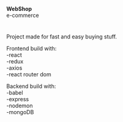 <b>WebShop</b>
  <br>
e-commerce
#

Project made for fast and easy buying stuff. <br>



Frontend build with:<br>
-react<br>
-redux<br>
-axios<br>
-react router dom

Backend build with:<br>
-babel<br>
-express<br>
-nodemon<br>
-mongoDB



